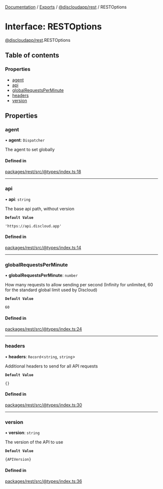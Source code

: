 [Documentation](../README.md) / [Exports](../modules.md) / [@discloudapp/rest](../modules/discloudapp_rest.md) / RESTOptions

# Interface: RESTOptions

[@discloudapp/rest](../modules/discloudapp_rest.md).RESTOptions

## Table of contents

### Properties

- [agent](discloudapp_rest.RESTOptions.md#agent)
- [api](discloudapp_rest.RESTOptions.md#api)
- [globalRequestsPerMinute](discloudapp_rest.RESTOptions.md#globalrequestsperminute)
- [headers](discloudapp_rest.RESTOptions.md#headers)
- [version](discloudapp_rest.RESTOptions.md#version)

## Properties

### agent

• **agent**: `Dispatcher`

The agent to set globally

#### Defined in

[packages/rest/src/@types/index.ts:18](https://github.com/discloud/discloud.app/blob/4f75b2e/packages/rest/src/@types/index.ts#L18)

___

### api

• **api**: `string`

The base api path, without version

**`Default Value`**

`'https://api.discloud.app'`

#### Defined in

[packages/rest/src/@types/index.ts:14](https://github.com/discloud/discloud.app/blob/4f75b2e/packages/rest/src/@types/index.ts#L14)

___

### globalRequestsPerMinute

• **globalRequestsPerMinute**: `number`

How many requests to allow sending per second (Infinity for unlimited, 60 for the standard global limit used by Discloud)

**`Default Value`**

`60`

#### Defined in

[packages/rest/src/@types/index.ts:24](https://github.com/discloud/discloud.app/blob/4f75b2e/packages/rest/src/@types/index.ts#L24)

___

### headers

• **headers**: `Record`<`string`, `string`\>

Additional headers to send for all API requests

**`Default Value`**

`{}`

#### Defined in

[packages/rest/src/@types/index.ts:30](https://github.com/discloud/discloud.app/blob/4f75b2e/packages/rest/src/@types/index.ts#L30)

___

### version

• **version**: `string`

The version of the API to use

**`Default Value`**

`{APIVersion}`

#### Defined in

[packages/rest/src/@types/index.ts:36](https://github.com/discloud/discloud.app/blob/4f75b2e/packages/rest/src/@types/index.ts#L36)
